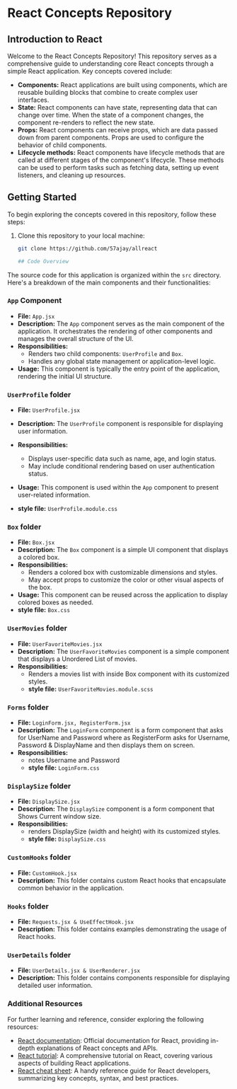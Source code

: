 # React Concepts Repository

## Introduction to React

Welcome to the React Concepts Repository! This repository serves as a comprehensive guide to understanding core React concepts through a simple React application. Key concepts covered include:

- **Components:** React applications are built using components, which are reusable building blocks that combine to create complex user interfaces.
- **State:** React components can have state, representing data that can change over time. When the state of a component changes, the component re-renders to reflect the new state.
- **Props:** React components can receive props, which are data passed down from parent components. Props are used to configure the behavior of child components.
- **Lifecycle methods:** React components have lifecycle methods that are called at different stages of the component's lifecycle. These methods can be used to perform tasks such as fetching data, setting up event listeners, and cleaning up resources.

## Getting Started

To begin exploring the concepts covered in this repository, follow these steps:

1. Clone this repository to your local machine:

   ```bash
   git clone https://github.com/57ajay/allreact

   ## Code Overview

The source code for this application is organized within the `src` directory. Here's a breakdown of the main components and their functionalities:

### `App` Component

- **File:** `App.jsx`
- **Description:** The `App` component serves as the main component of the application. It orchestrates the rendering of other components and manages the overall structure of the UI.
- **Responsibilities:**
  - Renders two child components: `UserProfile` and `Box`.
  - Handles any global state management or application-level logic.
- **Usage:** This component is typically the entry point of the application, rendering the initial UI structure.

### `UserProfile` folder

- **File:** `UserProfile.jsx`
- **Description:** The `UserProfile` component is responsible for displaying user information.
- **Responsibilities:**
  - Displays user-specific data such as name, age, and login status.
  - May include conditional rendering based on user authentication status.
- **Usage:** This component is used within the `App` component to present user-related information.

- **style file:** `UserProfile.module.css`

### `Box` folder

- **File:** `Box.jsx`
- **Description:** The `Box` component is a simple UI component that displays a colored box.
- **Responsibilities:**
  - Renders a colored box with customizable dimensions and styles.
  - May accept props to customize the color or other visual aspects of the box.
- **Usage:** This component can be reused across the application to display colored boxes as needed.
- **style file:** `Box.css`

### `UserMovies` folder

- **File:** `UserFavoriteMovies.jsx`
- **Description:** The `UserFavoriteMovies` component is a simple component that displays a Unordered List of movies.
- **Responsibilities:**
  - Renders a movies list with inside Box component with its customized styles.
  - **style file:** `UserFavoriteMovies.module.scss`

### `Forms` folder 
- **File:** `LoginForm.jsx, RegisterForm.jsx`
- **Description:** The `LoginForm` component is a form component that asks for UserName and Password where as RegisterForm asks for Username, Password & DisplayName and then displays them on screen.
- **Responsibilities:**
  - notes Username and Password
  - **style file:** `LoginForm.css`

### `DisplaySize` folder
- **File:** `DisplaySize.jsx`
- **Description:** The `DisplaySize` component is a form component that Shows Current window size.
- **Responsibilities:**
  - renders DisplaySize (width and height) with its customized styles.
  - **style file:** `DisplaySize.css`

### `CustomHooks` folder
- **File:** `CustomHook.jsx`
- **Description:** This folder contains custom React hooks that encapsulate common behavior in the application.


### `Hooks` folder
- **File:** `Requests.jsx & UseEffectHook.jsx`
- **Description:** This folder contains examples demonstrating the usage of React hooks.


### `UserDetails` folder
- **File:** `UserDetails.jsx & UserRenderer.jsx`
- **Description:** This folder contains components responsible for displaying detailed user information.

### Additional Resources

For further learning and reference, consider exploring the following resources:

- [React documentation](https://reactjs.org/): Official documentation for React, providing in-depth explanations of React concepts and APIs.
- [React tutorial](https://www.tutorialspoint.com/reactjs/): A comprehensive tutorial on React, covering various aspects of building React applications.
- [React cheat sheet](https://reactcheatsheet.com/): A handy reference guide for React developers, summarizing key concepts, syntax, and best practices.
